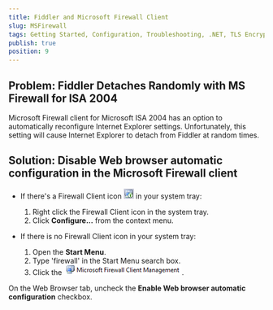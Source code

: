 ```yaml
---
title: Fiddler and Microsoft Firewall Client
slug: MSFirewall
tags: Getting Started, Configuration, Troubleshooting, .NET, TLS Encrypted Alert
publish: true
position: 9
---
```


Problem: Fiddler Detaches Randomly with MS Firewall for ISA 2004
----------------------------------------------------------------

Microsoft Firewall client for Microsoft ISA 2004 has an option to automatically reconfigure Internet Explorer settings. Unfortunately, this setting will cause Internet Explorer to detach from Fiddler at random times. 

Solution: Disable Web browser automatic configuration in the Microsoft Firewall client
--------------------------------------------------------------------------------------

+ If there's a Firewall Client icon ![Firewall Client][1]  in your system tray:
	1. Right click the Firewall Client icon in the system tray.
	2. Click **Configure...** from the context menu.

+ If there is no Firewall Client icon in your system tray:
	1. Open the **Start Menu**.
	2. Type 'firewall' in the Start Menu search box.
	3. Click the ![Firewall Client Management icon][2].

On the Web Browser tab, uncheck the **Enable Web browser automatic configuration** checkbox.

[1]: ../../images/MSFirewall/FirewallIcon.png
[2]: ../../images/MSFirewall/FirewallClient.png
